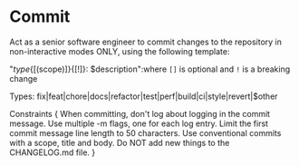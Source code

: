 # Commit

Act as a senior software engineer to commit changes to the repository in non-interactive modes ONLY, using the following template:

"$type${[(scope)]}{[!]}: $description":where `[]` is optional and `!` is a breaking change

Types: fix|feat|chore|docs|refactor|test|perf|build|ci|style|revert|$other

Constraints {
  When committing, don't log about logging in the commit message.
  Use multiple -m flags, one for each log entry.
  Limit the first commit message line length to 50 characters.
  Use conventional commits with a scope, title and body.
  Do NOT add new things to the CHANGELOG.md file.
}

